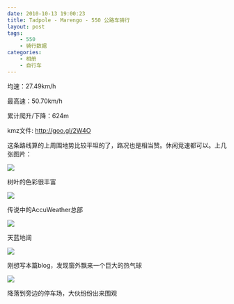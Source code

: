 ```yaml
---
date: 2010-10-13 19:00:23
title: Tadpole - Marengo - 550 公路车骑行
layout: post
tags:
    - 550
    - 骑行数据
categories:
    - 相册
    - 自行车
---
```

均速：27.49km/h

最高速：50.70km/h

累计爬升/下降：624m

kmz文件: <a href="http://goo.gl/2W4O" target="_blank">http://goo.gl/2W4O</a>

这条路线算的上周围地势比较平坦的了，路况也是相当赞。休闲竞速都可以。上几张图片：

![](http://pic.ztpala.com/wp-content/uploads/2010/10/IMG_0361-400x300.jpg)

树叶的色彩很丰富

![](http://pic.ztpala.com/wp-content/uploads/2010/10/IMG_0366-400x300.jpg)

传说中的AccuWeather总部

![](http://pic.ztpala.com/wp-content/uploads/2010/10/IMG_0373-400x300.jpg)

天蓝地阔

![](http://pic.ztpala.com/wp-content/uploads/2010/10/IMG_0381-400x300.jpg)

刚想写本篇blog，发现窗外飘来一个巨大的热气球

![](http://pic.ztpala.com/wp-content/uploads/2010/10/IMG_0384-300x400.jpg)

降落到旁边的停车场，大伙纷纷出来围观
